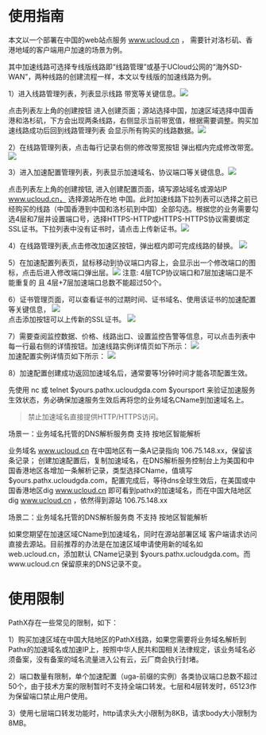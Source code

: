 # 使用指南

本文以一个部署在中国的web站点服务 www.ucloud.cn ， 需要针对洛杉矶、香港地域的客户端用户加速的场景为例。

其中加速线路可选择专线版线路即“线路管理”或基于UCloud公网的“海外SD-WAN”，两种线路的创建流程一样，本文以专线版的加速线路为例。

1）进入线路管理列表，列表显示线路 带宽等关键信息。![](/images/linelist.png) 

点击列表左上角的创建按钮 进入创建页面；源站选择中国，加速区域选择中国香港和洛杉矶，下方会出现两条线路，右侧显示当前带宽值，根据需要调整。购买加速线路成功后回到线路管理列表 会显示所有购买的线路数据。![](/images/pathx_upath_create.png)


2）在线路管理列表，点击每行记录右侧的修改带宽按钮 弹出框内完成修改带宽。 ![](/images/modifybandwidth.png)


3）进入加速配置管理列表，列表显示加速域名、协议端口等关键信息。![](/images/ugalist.png) 

点击列表左上角的创建按钮, 进入创建配置页面，填写源站域名或源站IP www.ucloud.cn， 选择源站所在地 中国。此时加速线路下拉列表可以选择之前已经购买的线路（中国香港到中国和洛杉矶到中国）全部勾选。根据您的业务需要勾选4层和7层并设置端口号，选择HTTPS-HTTP或HTTPS-HTTPS协议需要绑定SSL证书。下拉列表中没有证书时，请点击上传新证书。![](/images/pathx_uga_create.png)

4）在线路管理列表,点击修改加速区按钮，弹出框内即可完成线路的替换。 ![](/images/modifyuga.png)


5）在加速配置列表页，鼠标移动到协议端口内容上，会显示出一个修改端口的图标，点击后进入修改端口弹出层。![](/images/modifyport.png) 注意: 4层TCP协议端口和7层加速端口是不能重复的 且 4层+7层加速端口总数不能超过50个。


6）证书管理页面，可以查看证书的过期时间、证书域名、使用该证书的加速配置等关键信息，
![](/images/certificatelist.png)  
点击添加按钮可以上传新的SSL证书。
![](/images/addcertificate.png)

7）需要查阅监控数据、价格、线路出口、设置监控告警等信息，可以点击列表中每一行最右侧的详情按钮。加速线路实例详情页如下所示：
![](/images/pathx_upath_detail.png)  
加速配置实例详情页如下所示：
![](/images/pathx_uga_detail.png)

8）加速配置创建成功返回加速域名后，通常要等1分钟时间才能各项配置生效。

先使用 nc 或 telnet $yours.pathx.ucloudgda.com $yoursport 来验证加速服务生效状态，务必确保加速服务生效后再将您的业务域名CName到加速域名上。

> 禁止加速域名直接提供HTTP/HTTPS访问。

场景一：业务域名托管的DNS解析服务商 支持 按地区智能解析

业务域名 www.ucloud.cn 在中国地区有一条A记录指向 106.75.148.xx，保留该条记录；
创建加速配置后，复制加速域名，在DNS解析服务控制台上为美国和中国香港地区各增加一条解析记录，类型选择CName，值填写 $yours.pathx.ucloudgda.com，配置完成后，等待dns全球生效后，在美国或中国香港地区dig www.ucloud.cn 即可看到pathx的加速域名，而在中国大陆地区 dig www.ucloud.cn ，依然得到源站 106.75.148.xx

场景二：业务域名托管的DNS解析服务商 不支持 按地区智能解析

如果您期望在加速区域CName到加速域名，同时在源站部署区域 客户端请求访问直接去源站。目前推荐的办法是在加速区域申请使用新的域名如 web.ucloud.cn，添加默认 CName记录到 $yours.pathx.ucloudgda.com。而www.ucloud.cn 保留原来的DNS记录不变。


# 使用限制
PathX存在一些常见的限制，如下：

1）购买加速区域在中国大陆地区的PathX线路，如果您需要将业务域名解析到Pathx的加速域名或加速IP上，按照中华人民共和国相关法律规定，该业务域名必须备案，没有备案的域名流量进入公有云，云厂商会执行封堵。

2）端口数量有限制，单个加速配置（uga-前缀的实例）各类协议端口总数不超过50个，由于技术方案的限制暂时不支持全端口转发。七层和4层转发时，65123作为保留端口禁止用户使用。

3）使用七层端口转发功能时，http请求头大小限制为8KB，请求body大小限制为8MB。
